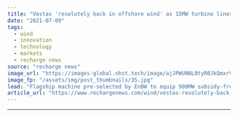 ```yaml
---
title: "Vestas 'resolutely back in offshore wind' as 15MW turbine lines up North Sea debut"
date: "2021-07-09"
tags: 
  - wind
  - innovation
  - technology
  - markets
  - recharge news
source: "recharge news"
image_url: "https://images-global.nhst.tech/image/ajJPWUNNL0tyR0JkQmxrVW8zSlJxdXpCdS93L2g0dEVBd05WYjdFK2lRND0=/nhst/binary/8a4fc66ee10ab1065882816ee1a09114"
image_fp: "/assets/img/post_thumbnails/35.jpg"
lead: "Flagship machine pre-selected by EnBW to equip 900MW subsidy-free project off Germany"
article_url: "https://www.rechargenews.com/wind/vestas-resolutely-back-in-offshore-wind-as-15mw-turbine-lines-up-north-sea-debut/2-1-1038178"
---
```


---
